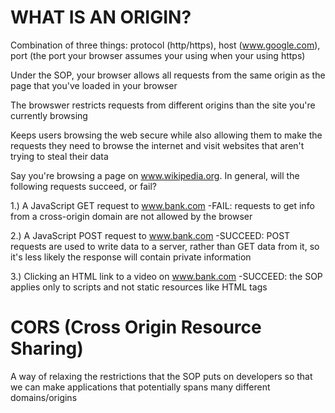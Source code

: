 # WHAT IS AN ORIGIN?

Combination of three things: protocol (http/https), host (www.google.com), port (the port your browser assumes your using when your using https)

Under the SOP, your browser allows all requests from the same origin as the page that you've loaded in your browser

The browswer restricts requests from different origins than the site you're currently browsing

Keeps users browsing the web secure while also allowing them to make the requests they need to browse the internet and visit websites that aren't trying to steal their data

Say you're browsing a page on www.wikipedia.org. In general, will the following requests succeed, or fail?

1.) A JavaScript GET request to www.bank.com
    -FAIL: requests to get info from a cross-origin domain are not allowed by the browser

2.) A JavaScript POST request to www.bank.com
    -SUCCEED: POST requests are used to write data to a server, rather than GET data from it, so it's less likely the response will contain private information

3.) Clicking an HTML link to a video on www.bank.com
    -SUCCEED: the SOP applies only to scripts and not static resources like HTML tags

# CORS (Cross Origin Resource Sharing)

A way of relaxing the restrictions that the SOP puts on developers so that we can make applications that potentially spans many different domains/origins